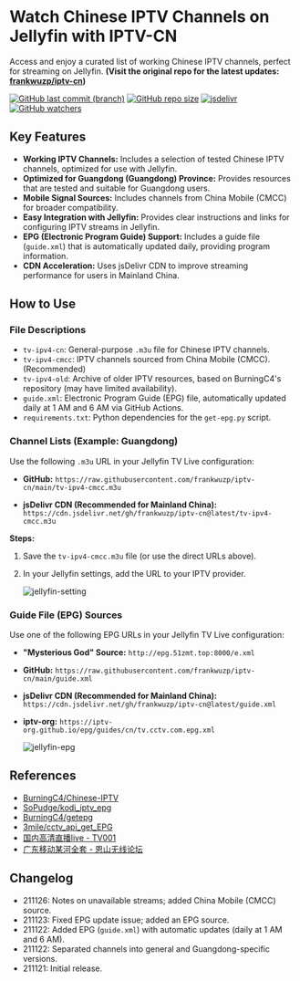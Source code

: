 # Watch Chinese IPTV Channels on Jellyfin with IPTV-CN

Access and enjoy a curated list of working Chinese IPTV channels, perfect for streaming on Jellyfin.  **(Visit the original repo for the latest updates: [frankwuzp/iptv-cn](https://github.com/frankwuzp/iptv-cn))**

[![GitHub last commit (branch)](https://img.shields.io/github/last-commit/frankwuzp/iptv-cn/main?style=flat-square)](https://github.com/frankwuzp/iptv-cn)
[![GitHub repo size](https://img.shields.io/github/repo-size/frankwuzp/iptv-cn?style=flat-square)](https://github.com/frankwuzp/iptv-cn)
[![jsdelivr](https://data.jsdelivr.com/v1/package/gh/frankwuzp/iptv-cn/badge)](https://www.jsdelivr.com/package/gh/frankwuzp/iptv-cn)
[![GitHub watchers](https://img.shields.io/github/watchers/frankwuzp/iptv-cn?style=social)](https://github.com/frankwuzp/iptv-cn)

## Key Features

*   **Working IPTV Channels:** Includes a selection of tested Chinese IPTV channels, optimized for use with Jellyfin.
*   **Optimized for Guangdong (Guangdong) Province:** Provides resources that are tested and suitable for Guangdong users.
*   **Mobile Signal Sources:** Includes channels from China Mobile (CMCC) for broader compatibility.
*   **Easy Integration with Jellyfin:**  Provides clear instructions and links for configuring IPTV streams in Jellyfin.
*   **EPG (Electronic Program Guide) Support:** Includes a guide file (`guide.xml`) that is automatically updated daily, providing program information.
*   **CDN Acceleration:** Uses jsDelivr CDN to improve streaming performance for users in Mainland China.

## How to Use

### File Descriptions

*   `tv-ipv4-cn`: General-purpose `.m3u` file for Chinese IPTV channels.
*   `tv-ipv4-cmcc`: IPTV channels sourced from China Mobile (CMCC). (Recommended)
*   `tv-ipv4-old`: Archive of older IPTV resources, based on BurningC4's repository (may have limited availability).
*   `guide.xml`: Electronic Program Guide (EPG) file, automatically updated daily at 1 AM and 6 AM via GitHub Actions.
*   `requirements.txt`: Python dependencies for the `get-epg.py` script.

### Channel Lists (Example: Guangdong)

Use the following `.m3u` URL in your Jellyfin TV Live configuration:

*   **GitHub:**
    `https://raw.githubusercontent.com/frankwuzp/iptv-cn/main/tv-ipv4-cmcc.m3u`

*   **jsDelivr CDN (Recommended for Mainland China):**
    `https://cdn.jsdelivr.net/gh/frankwuzp/iptv-cn@latest/tv-ipv4-cmcc.m3u`

**Steps:**

1.  Save the `tv-ipv4-cmcc.m3u` file (or use the direct URLs above).
2.  In your Jellyfin settings, add the URL to your IPTV provider.

    ![jellyfin-setting](./image/jellyfin-settings.jpg)

### Guide File (EPG) Sources

Use one of the following EPG URLs in your Jellyfin TV Live configuration:

*   **"Mysterious God" Source:**
    `http://epg.51zmt.top:8000/e.xml`
*   **GitHub:**
    `https://raw.githubusercontent.com/frankwuzp/iptv-cn/main/guide.xml`
*   **jsDelivr CDN (Recommended for Mainland China):**
    `https://cdn.jsdelivr.net/gh/frankwuzp/iptv-cn@latest/guide.xml`
*   **iptv-org:**
    `https://iptv-org.github.io/epg/guides/cn/tv.cctv.com.epg.xml`

    ![jellyfin-epg](./image/jellyfin-epg.jpg)

## References

*   [BurningC4/Chinese-IPTV](https://github.com/BurningC4/Chinese-IPTV)
*   [SoPudge/kodi_iptv_epg](https://github.com/SoPudge/kodi_iptv_epg)
*   [BurningC4/getepg](https://github.com/BurningC4/getepg)
*   [3mile/cctv_api_get_EPG](https://github.com/3mile/cctv_api_get_EPG)
*   [国内高清直播live - TV001](http://www.tv001.vip/forum.php?mod=viewthread&tid=3)
*   [广东移动某河全套 - 恩山无线论坛](https://www.right.com.cn/forum/thread-6809023-1-1.html)

## Changelog

*   211126:  Notes on unavailable streams; added China Mobile (CMCC) source.
*   211123:  Fixed EPG update issue; added an EPG source.
*   211122:  Added EPG (`guide.xml`) with automatic updates (daily at 1 AM and 6 AM).
*   211122:  Separated channels into general and Guangdong-specific versions.
*   211121:  Initial release.